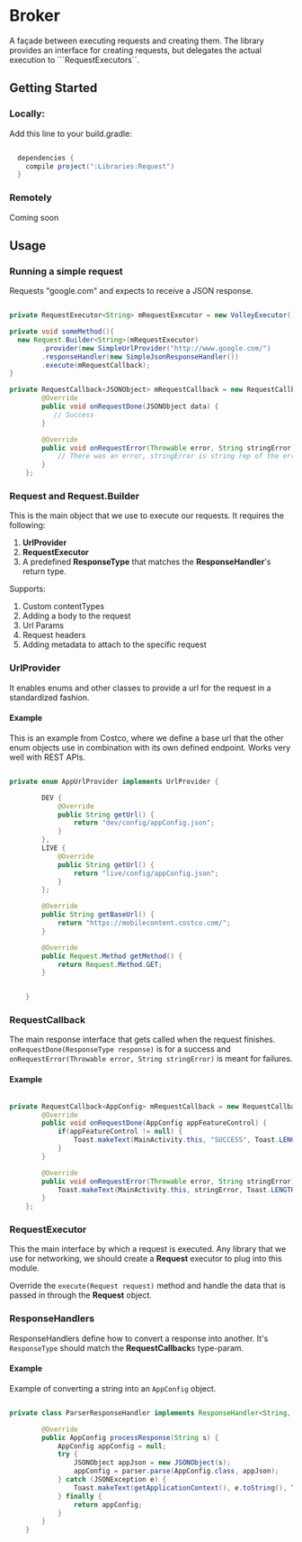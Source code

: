 # Broker

A façade between executing requests and creating them. The library provides an interface for creating requests, but delegates the actual execution to ```RequestExecutors``. 


## Getting Started

### Locally: 

Add this line to your build.gradle:

```groovy

  dependencies {
    compile project(":Libraries:Request")
  }

```

### Remotely

Coming soon

## Usage

### Running a simple request

Requests "google.com" and expects to receive a JSON response.

```java

private RequestExecutor<String> mRequestExecutor = new VolleyExecutor();

private void someMethod(){
  new Request.Builder<String>(mRequestExecutor)
        .provider(new SimpleUrlProvider("http://www.google.com/")
        .responseHandler(new SimpleJsonResponseHandler())
        .execute(mRequestCallback);
}

private RequestCallback<JSONObject> mRequestCallback = new RequestCallback<JSONObject>() {
        @Override
        public void onRequestDone(JSONObject data) {
           // Success
        }

        @Override
        public void onRequestError(Throwable error, String stringError) {
            // There was an error, stringError is string rep of the error
        }
    };

```

### Request and Request.Builder

This is the main object that we use to execute our requests. It requires the following:

1. **UrlProvider**
2. **RequestExecutor**
3. A predefined **ResponseType** that matches the **ResponseHandler**'s return type.

Supports:

1. Custom contentTypes
2. Adding a body to the request
3. Url Params
4. Request headers
5. Adding metadata to attach to the specific request


### UrlProvider
It enables enums and other classes to provide a url for the request in a standardized fashion.

#### Example

This is an example from Costco, where we define a base url that the other enum objects use in combination with its own defined endpoint. Works very well with REST APIs.

```java

private enum AppUrlProvider implements UrlProvider {

        DEV {
            @Override
            public String getUrl() {
                return "dev/config/appConfig.json";
            }
        },
        LIVE {
            @Override
            public String getUrl() {
                return "live/config/appConfig.json";
            }
        };

        @Override
        public String getBaseUrl() {
            return "https://mobilecontent.costco.com/";
        }

        @Override
        public Request.Method getMethod() {
            return Request.Method.GET;
        }


    }

```

### RequestCallback

The main response interface that gets called when the request finishes. ```onRequestDone(ResponseType response)``` is for a success and ```onRequestError(Throwable error, String stringError)``` is meant for failures. 

#### Example

```java

private RequestCallback<AppConfig> mRequestCallback = new RequestCallback<AppConfig>() {
        @Override
        public void onRequestDone(AppConfig appFeatureControl) {
            if(appFeatureControl != null) {
                Toast.makeText(MainActivity.this, "SUCCESS", Toast.LENGTH_SHORT).show();
            }
        }

        @Override
        public void onRequestError(Throwable error, String stringError) {
            Toast.makeText(MainActivity.this, stringError, Toast.LENGTH_SHORT).show();
        }
    };

```

### RequestExecutor

This the main interface by which a request is executed. Any library that we use for networking, we should create a **Request** executor to plug into this module.

Override the ```execute(Request request)``` method and handle the data that is passed in through the **Request** object.

### ResponseHandlers

ResponseHandlers define how to convert a response into another. It's ```ResponseType``` should match the **RequestCallback**s type-param. 

#### Example

Example of converting a string into an ```AppConfig``` object. 

```java

private class ParserResponseHandler implements ResponseHandler<String, AppConfig> {

        @Override
        public AppConfig processResponse(String s) {
            AppConfig appConfig = null;
            try {
                JSONObject appJson = new JSONObject(s);
                appConfig = parser.parse(AppConfig.class, appJson);
            } catch (JSONException e) {
                Toast.makeText(getApplicationContext(), e.toString(), Toast.LENGTH_SHORT).show();
            } finally {
                return appConfig;
            }
        }
    }

```
